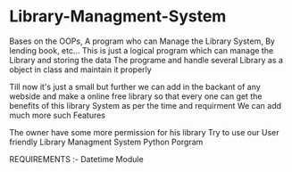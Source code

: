 # Library-Managment-System
Bases on the OOPs, A program who can Manage the Library System, By lending book, etc...
This is just a logical program which can manage the Library and storing the data
The programe and handle several Library as a object in class and maintain it properly

Till now it's just a small but further we can add in the backant of any webside and make a online free library so that every one can get the benefits of this library System
as per the time and requirment We can add much more such Features

The owner have some more permission for his library
Try to use our User friendly Library Managment System Python Porgram

REQUIREMENTS  :- 
Datetime Module
